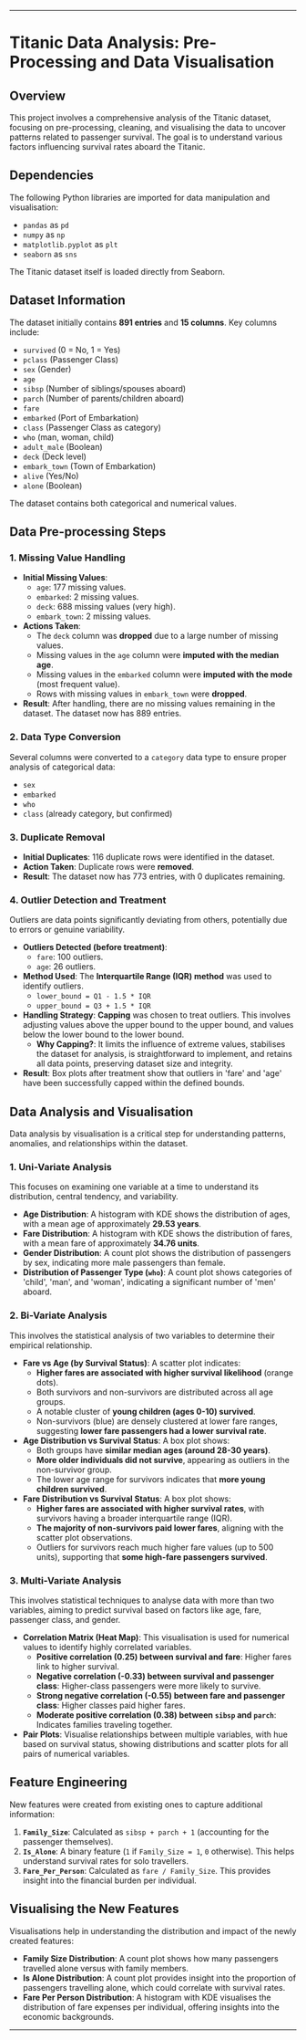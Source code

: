 
---

# Titanic Data Analysis: Pre-Processing and Data Visualisation

## Overview
This project involves a comprehensive analysis of the Titanic dataset, focusing on pre-processing, cleaning, and visualising the data to uncover patterns related to passenger survival. The goal is to understand various factors influencing survival rates aboard the Titanic.

## Dependencies
The following Python libraries are imported for data manipulation and visualisation:
*   `pandas` as `pd`
*   `numpy` as `np`
*   `matplotlib.pyplot` as `plt`
*   `seaborn` as `sns`

The Titanic dataset itself is loaded directly from Seaborn.

## Dataset Information
The dataset initially contains **891 entries** and **15 columns**. Key columns include:
*   `survived` (0 = No, 1 = Yes)
*   `pclass` (Passenger Class)
*   `sex` (Gender)
*   `age`
*   `sibsp` (Number of siblings/spouses aboard)
*   `parch` (Number of parents/children aboard)
*   `fare`
*   `embarked` (Port of Embarkation)
*   `class` (Passenger Class as category)
*   `who` (man, woman, child)
*   `adult_male` (Boolean)
*   `deck` (Deck level)
*   `embark_town` (Town of Embarkation)
*   `alive` (Yes/No)
*   `alone` (Boolean)

The dataset contains both categorical and numerical values.

## Data Pre-processing Steps

### 1. Missing Value Handling
*   **Initial Missing Values**:
    *   `age`: 177 missing values.
    *   `embarked`: 2 missing values.
    *   `deck`: 688 missing values (very high).
    *   `embark_town`: 2 missing values.
*   **Actions Taken**:
    *   The `deck` column was **dropped** due to a large number of missing values.
    *   Missing values in the `age` column were **imputed with the median age**.
    *   Missing values in the `embarked` column were **imputed with the mode** (most frequent value).
    *   Rows with missing values in `embark_town` were **dropped**.
*   **Result**: After handling, there are no missing values remaining in the dataset. The dataset now has 889 entries.

### 2. Data Type Conversion
Several columns were converted to a `category` data type to ensure proper analysis of categorical data:
*   `sex`
*   `embarked`
*   `who`
*   `class` (already category, but confirmed)

### 3. Duplicate Removal
*   **Initial Duplicates**: 116 duplicate rows were identified in the dataset.
*   **Action Taken**: Duplicate rows were **removed**.
*   **Result**: The dataset now has 773 entries, with 0 duplicates remaining.

### 4. Outlier Detection and Treatment
Outliers are data points significantly deviating from others, potentially due to errors or genuine variability.
*   **Outliers Detected (before treatment)**:
    *   `fare`: 100 outliers.
    *   `age`: 26 outliers.
*   **Method Used**: The **Interquartile Range (IQR) method** was used to identify outliers.
    *   `lower_bound = Q1 - 1.5 * IQR`
    *   `upper_bound = Q3 + 1.5 * IQR`
*   **Handling Strategy**: **Capping** was chosen to treat outliers. This involves adjusting values above the upper bound to the upper bound, and values below the lower bound to the lower bound.
    *   **Why Capping?**: It limits the influence of extreme values, stabilises the dataset for analysis, is straightforward to implement, and retains all data points, preserving dataset size and integrity.
*   **Result**: Box plots after treatment show that outliers in 'fare' and 'age' have been successfully capped within the defined bounds.

## Data Analysis and Visualisation

Data analysis by visualisation is a critical step for understanding patterns, anomalies, and relationships within the dataset.

### 1. Uni-Variate Analysis
This focuses on examining one variable at a time to understand its distribution, central tendency, and variability.
*   **Age Distribution**: A histogram with KDE shows the distribution of ages, with a mean age of approximately **29.53 years**.
*   **Fare Distribution**: A histogram with KDE shows the distribution of fares, with a mean fare of approximately **34.76 units**.
*   **Gender Distribution**: A count plot shows the distribution of passengers by sex, indicating more male passengers than female.
*   **Distribution of Passenger Type (`who`)**: A count plot shows categories of 'child', 'man', and 'woman', indicating a significant number of 'men' aboard.

### 2. Bi-Variate Analysis
This involves the statistical analysis of two variables to determine their empirical relationship.
*   **Fare vs Age (by Survival Status)**: A scatter plot indicates:
    *   **Higher fares are associated with higher survival likelihood** (orange dots).
    *   Both survivors and non-survivors are distributed across all age groups.
    *   A notable cluster of **young children (ages 0-10) survived**.
    *   Non-survivors (blue) are densely clustered at lower fare ranges, suggesting **lower fare passengers had a lower survival rate**.
*   **Age Distribution vs Survival Status**: A box plot shows:
    *   Both groups have **similar median ages (around 28-30 years)**.
    *   **More older individuals did not survive**, appearing as outliers in the non-survivor group.
    *   The lower age range for survivors indicates that **more young children survived**.
*   **Fare Distribution vs Survival Status**: A box plot shows:
    *   **Higher fares are associated with higher survival rates**, with survivors having a broader interquartile range (IQR).
    *   **The majority of non-survivors paid lower fares**, aligning with the scatter plot observations.
    *   Outliers for survivors reach much higher fare values (up to 500 units), supporting that **some high-fare passengers survived**.

### 3. Multi-Variate Analysis
This involves statistical techniques to analyse data with more than two variables, aiming to predict survival based on factors like age, fare, passenger class, and gender.
*   **Correlation Matrix (Heat Map)**: This visualisation is used for numerical values to identify highly correlated variables.
    *   **Positive correlation (0.25) between survival and fare**: Higher fares link to higher survival.
    *   **Negative correlation (-0.33) between survival and passenger class**: Higher-class passengers were more likely to survive.
    *   **Strong negative correlation (-0.55) between fare and passenger class**: Higher classes paid higher fares.
    *   **Moderate positive correlation (0.38) between `sibsp` and `parch`**: Indicates families traveling together.
*   **Pair Plots**: Visualise relationships between multiple variables, with hue based on survival status, showing distributions and scatter plots for all pairs of numerical variables.

## Feature Engineering
New features were created from existing ones to capture additional information:
1.  **`Family_Size`**: Calculated as `sibsp + parch + 1` (accounting for the passenger themselves).
2.  **`Is_Alone`**: A binary feature (`1` if `Family_Size = 1`, `0` otherwise). This helps understand survival rates for solo travellers.
3.  **`Fare_Per_Person`**: Calculated as `fare / Family_Size`. This provides insight into the financial burden per individual.

## Visualising the New Features
Visualisations help in understanding the distribution and impact of the newly created features:
*   **Family Size Distribution**: A count plot shows how many passengers travelled alone versus with family members.
*   **Is Alone Distribution**: A count plot provides insight into the proportion of passengers travelling alone, which could correlate with survival rates.
*   **Fare Per Person Distribution**: A histogram with KDE visualises the distribution of fare expenses per individual, offering insights into the economic backgrounds.

---
